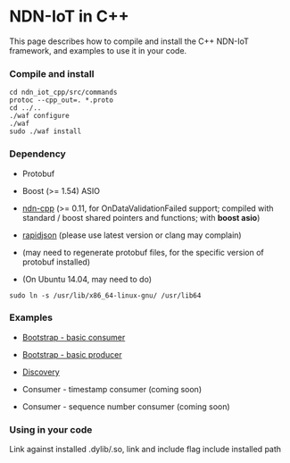 NDN-IoT in C++
====================

This page describes how to compile and install the C++ NDN-IoT framework, and examples to use it in your code.

### Compile and install
```
cd ndn_iot_cpp/src/commands
protoc --cpp_out=. *.proto
cd ../..
./waf configure
./waf
sudo ./waf install
```

### Dependency
* Protobuf

* Boost (>= 1.54) ASIO

* [ndn-cpp](https://github.com/named-data/ndn-cpp/blob/master/INSTALL.md) (>= 0.11, for OnDataValidationFailed support; compiled with standard / boost shared pointers and functions; with **boost asio**)

* [rapidjson](https://github.com/miloyip/rapidjson) (please use latest version or clang may complain)

* (may need to regenerate protobuf files, for the specific version of protobuf installed)

* (On Ubuntu 14.04, may need to do)
```
sudo ln -s /usr/lib/x86_64-linux-gnu/ /usr/lib64
```

### Examples
* [Bootstrap - basic consumer](https://github.com/remap/ndn-flow/blob/master/framework/ndn_iot_cpp/examples/test-consuming.cpp)

* [Bootstrap - basic producer](https://github.com/remap/ndn-flow/blob/master/framework/ndn_iot_cpp/examples/test-producing.cpp)

* [Discovery](https://github.com/remap/ndn-flow/blob/master/framework/ndn_iot_cpp/examples/test-discovery.cpp)

* Consumer - timestamp consumer (coming soon)

* Consumer - sequence number consumer (coming soon)

### Using in your code
Link against installed .dylib/.so, link and include flag include installed path